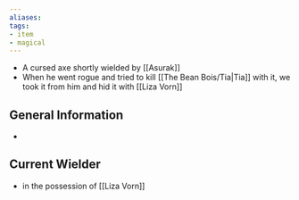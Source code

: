 ```yaml
---
aliases: 
tags: 
- item
- magical
---
```


- A cursed axe shortly wielded by [[Asurak]]
- When he went rogue and tried to kill [[The Bean Bois/Tia|Tia]] with it, we took it from him and hid it with [[Liza Vorn]]

## General Information
- 

## Current Wielder
- in the possession of [[Liza Vorn]]

